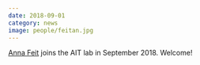 ```yaml
---
date: 2018-09-01
category: news
image: people/feitan.jpg
---
```


[Anna Feit](/people/feitan/) joins the AIT lab in September 2018. Welcome!